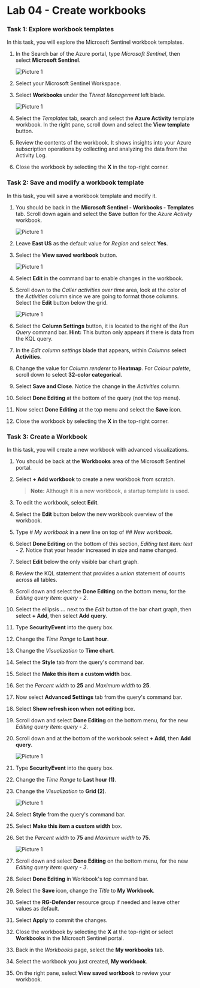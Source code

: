 # Lab 04 - Create workbooks


### Task 1: Explore workbook templates

In this task, you will explore the Microsoft Sentinel workbook templates.

1. In the Search bar of the Azure portal, type *Microsoft Sentinel*, then select **Microsoft Sentinel**.

   ![Picture 1](../media/image_7.png)

1. Select your Microsoft Sentinel Workspace.

1. Select **Workbooks** under the *Threat Management* left blade.

   ![Picture 1](../media/image_10.png)

1. Select the *Templates* tab, search and select the **Azure Activity** template workbook. In the right pane, scroll down and select the **View template** button.

1. Review the contents of the workbook. It shows insights into your Azure subscription operations by collecting and analyzing the data from the Activity Log.

1. Close the workbook by selecting the **X** in the top-right corner.

### Task 2: Save and modify a workbook template

In this task, you will save a workbook template and modify it.

1. You should be back in the **Microsoft Sentinel - Workbooks - Templates** tab. Scroll down again and select the **Save** button for the *Azure Activity* workbook. 

   ![Picture 1](../media/savedactivity.png)

1. Leave **East US** as the default value for *Region* and select **Yes**.

1. Select the **View saved workbook** button.

   ![Picture 1](../media/savedworkbook.png)

1. Select **Edit** in the command bar to enable changes in the workbook.

1. Scroll down to the *Caller activities over time* area, look at the color of the *Activities* column since we are going to format those columns. Select the **Edit** button below the grid.

   ![Picture 1](../media/editcaller.png)

1. Select the **Column Settings** button, it is located to the right of the *Run Query* command bar. **Hint:** This button only appears if there is data from the KQL query.

1. In the *Edit column settings* blade that appears, within *Columns* select **Activities**.

1. Change the value for *Column renderer* to **Heatmap**. For *Colour palette*, scroll down to select **32-color categorical**.

1. Select **Save and Close**. Notice the change in the *Activities* column.

1. Select **Done Editing** at the bottom of the query (not the top menu).

1. Now select **Done Editing** at the top menu and select the **Save** icon. 

1. Close the workbook by selecting the **X** in the top-right corner.

### Task 3: Create a Workbook

In this task, you will create a new workbook with advanced visualizations.

1. You should be back at the **Workbooks** area of the Microsoft Sentinel portal.

1. Select **+ Add workbook** to create a new workbook from scratch. 

    >**Note:** Although it is a new workbook, a startup template is used.

1. To edit the workbook, select **Edit**.

1. Select the **Edit** button below the new workbook
overview of the workbook.

1. Type *# My workbook* in a new line on top of *## New workbook*.

1. Select **Done Editing** on the bottom of this section, *Editing text item: text - 2*. Notice that your header increased in size and name changed.

1. Select **Edit** below the only visible bar chart graph.

1. Review the KQL statement that provides a *union* statement of counts across all tables.

1. Scroll down and select the **Done Editing** on the bottom menu, for the *Editing query item: query - 2*.

1. Select the ellipsis **...** next to the *Edit* button of the bar chart graph, then select **+ Add**, then select **Add query**.

1. Type **SecurityEvent** into the query box.

1. Change the *Time Range* to **Last hour**.

1. Change the *Visualization* to **Time chart**.

1. Select the **Style** tab from the query's command bar.

1. Select the **Make this item a custom width** box.

1. Set the *Percent width* to **25** and *Maximum width* to **25**.

1. Now select **Advanced Settings** tab from the query's command bar.

1. Select **Show refresh icon when not editing** box. 

1. Scroll down and select **Done Editing** on the bottom menu, for the new *Editing query item: query - 2*.

1. Scroll down and at the bottom of the workbook select **+ Add**, then **Add query**.

    ![Picture 1](../media/addquery.png)

1. Type **SecurityEvent** into the query box.

1. Change the *Time Range* to **Last hour (1)**.

1. Change the *Visualization* to **Grid (2)**.

   ![Picture 1](../media/grid.png)

1. Select **Style** from the query's command bar.

1. Select **Make this item a custom width** box.

1. Set the *Percent width* to **75** and *Maximum width* to **75**.

   ![Picture 1](../media/75.png)

1. Scroll down and select **Done Editing** on the bottom menu, for the new *Editing query item: query - 3*.

1. Select **Done Editing** in Workbook's top command bar.

1. Select the **Save** icon, change the *Title* to **My Workbook**.

1. Select the **RG-Defender** resource group if needed and leave other values as default.

1.  Select **Apply** to commit the changes. 

1. Close the workbook by selecting the **X** at the top-right or select **Workbooks** in the Microsoft Sentinel portal.

1. Back in the *Workbooks* page, select the **My workbooks** tab.

1. Select the workbook you just created, **My workbook**.

1. On the right pane, select **View saved workbook** to review your workbook.
